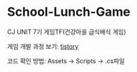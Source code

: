 # School-Lunch-Game
CJ UNIT 7기 게임TF(건강마을 급식배식 게임)

게임 개발 과정 보기: [tistory](https://hannah-study.tistory.com/category/%ED%94%84%EB%A1%9C%EC%A0%9D%ED%8A%B8/CJ%20UNIT%207%EA%B8%B0%20%EA%B2%8C%EC%9E%84TF)

코드 확인 방법: Assets -> Scripts -> .cs파일
